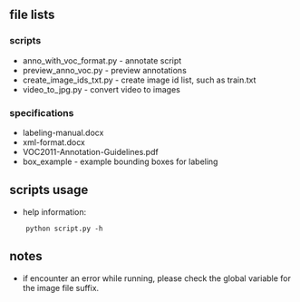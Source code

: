## file lists ##

### scripts ###
* anno_with_voc_format.py - annotate script
* preview_anno_voc.py - preview annotations
* create_image_ids_txt.py - create image id list, such as train.txt
* video_to_jpg.py - convert video to images

### specifications ###
* labeling-manual.docx
* xml-format.docx
* VOC2011-Annotation-Guidelines.pdf
* box_example - example bounding boxes for labeling

## scripts usage ## 
* help information: 
```
    python script.py -h 
```

## notes ##
* if encounter an error while running, please check the global variable for the image file suffix.
